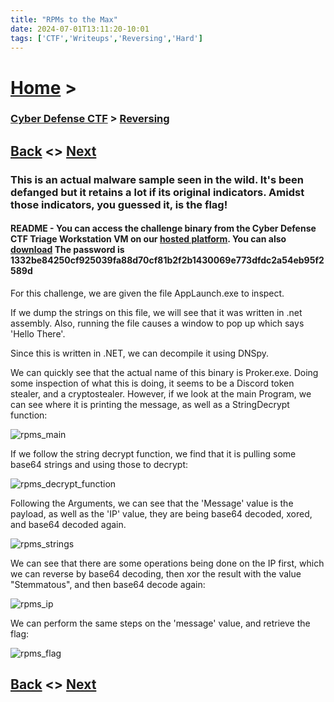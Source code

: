 ```yaml
---
title: "RPMs to the Max"
date: 2024-07-01T13:11:20-10:01
tags: ['CTF','Writeups','Reversing','Hard']
---
```



# [Home](https://jjolley91.github.io/blog/) >

###  [Cyber Defense CTF](https://jjolley91.github.io/blog/level_effect_cyber_defense_ctf_2024/) >  [Reversing](https://jjolley91.github.io/blog/level_effect_cyber_defense_ctf_2024/Reversing/)

## [Back](https://jjolley91.github.io/blog/level_effect_cyber_defense_ctf_2024/Reversing/shortcut)  <> [Next](https://jjolley91.github.io/blog/level_effect_cyber_defense_ctf_2024/Reversing/mangled)

### This is an actual malware sample seen in the wild. It's been defanged but it retains a lot if its original indicators. Amidst those indicators, you guessed it, is the flag!

####  README - You can access the challenge binary from the Cyber Defense CTF Triage Workstation VM on our [hosted platform](https://training.leveleffect.com/courses/f4a9466f-edb0-42ff-bb0e-a95af2b05de5). You can also [download](https://github.com/Level-Effect/CyberDefenseCTF-Public/raw/main/Challenges/2024/Mangled/packed-flag.zip) The password is 1332be84250cf925039fa88d70cf81b2f2b1430069e773dfdc2a54eb95f2589d

For this challenge, we are given the file AppLaunch.exe to inspect.

If we dump the strings on this file, we will see that it was written in .net assembly. Also, running the file causes a window to pop up which says 'Hello There'.

Since this is written in .NET, we can decompile it using DNSpy. 

We can quickly see that the actual name of this binary is Proker.exe.
Doing some inspection of what this is doing, it seems to be a Discord token stealer, and a cryptostealer. However, if we look at the main Program, we can see where it is printing the message, as well as a StringDecrypt function:

![rpms_main](https://github.com/jjolley91/blog/tree/main/static/le_ctf_24/rpms_main.png?raw=true)

If we follow the string decrypt function, we find that it is pulling some base64 strings and using those to decrypt:

![rpms_decrypt_function](https://github.com/jjolley91/blog/tree/main/static/le_ctf_24/rpms_decrypt_function.png?raw=true)

Following the Arguments, we can see that the 'Message' value is the payload, as well as the 'IP' value, they are being base64 decoded, xored, and base64 decoded again.

![rpms_strings](https://github.com/jjolley91/blog/tree/main/static/le_ctf_24/rpms_strings.png?raw=true)


We can see that there are some operations being done on the IP first, which we can reverse by base64 decoding, then xor the result with the value "Stemmatous", and then base64 decode again:

![rpms_ip](https://github.com/jjolley91/blog/tree/main/static/le_ctf_24/rpms_ip.png?raw=true)

We can perform the same steps on the 'message' value, and retrieve the flag:

![rpms_flag](https://github.com/jjolley91/blog/tree/main/static/le_ctf_24/rpms_flag.png?raw=true)


## [Back](https://jjolley91.github.io/blog/level_effect_cyber_defense_ctf_2024/Reversing/shortcut)  <> [Next](https://jjolley91.github.io/blog/level_effect_cyber_defense_ctf_2024/Reversing/mangled)
